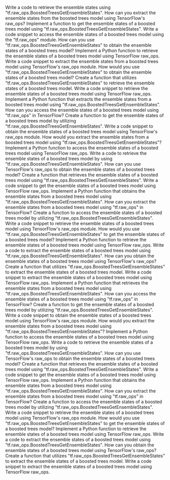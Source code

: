 Write a code to retrieve the ensemble states using "tf.raw_ops.BoostedTreesGetEnsembleStates".
How can you extract the ensemble states from the boosted trees model using TensorFlow's raw_ops?
Implement a function to get the ensemble states of a boosted trees model using "tf.raw_ops.BoostedTreesGetEnsembleStates".
Write a code snippet to access the ensemble states of a boosted trees model using the "tf.raw_ops" module.
How can you use "tf.raw_ops.BoostedTreesGetEnsembleStates" to obtain the ensemble states of a boosted trees model?
Implement a Python function to retrieve the ensemble states of a boosted trees model using TensorFlow raw_ops.
Write a code snippet to extract the ensemble states from a boosted trees model using TensorFlow's raw_ops module.
How would you use "tf.raw_ops.BoostedTreesGetEnsembleStates" to obtain the ensemble states of a boosted trees model?
Create a function that utilizes "tf.raw_ops.BoostedTreesGetEnsembleStates" to retrieve the ensemble states of a boosted trees model.
Write a code snippet to retrieve the ensemble states of a boosted trees model using TensorFlow raw_ops.
Implement a Python function that extracts the ensemble states from a boosted trees model using "tf.raw_ops.BoostedTreesGetEnsembleStates".
How can you access the ensemble states of a boosted trees model using "tf.raw_ops" in TensorFlow?
Create a function to get the ensemble states of a boosted trees model by utilizing "tf.raw_ops.BoostedTreesGetEnsembleStates".
Write a code snippet to obtain the ensemble states of a boosted trees model using TensorFlow's raw_ops module.
How would you extract the ensemble states from a boosted trees model using "tf.raw_ops.BoostedTreesGetEnsembleStates"?
Implement a Python function to access the ensemble states of a boosted trees model using TensorFlow raw_ops.
Write a code to retrieve the ensemble states of a boosted trees model by using "tf.raw_ops.BoostedTreesGetEnsembleStates".
How can you use TensorFlow's raw_ops to obtain the ensemble states of a boosted trees model?
Create a function that retrieves the ensemble states of a boosted trees model using "tf.raw_ops.BoostedTreesGetEnsembleStates".
Write a code snippet to get the ensemble states of a boosted trees model using TensorFlow raw_ops.
Implement a Python function that obtains the ensemble states from a boosted trees model using "tf.raw_ops.BoostedTreesGetEnsembleStates".
How can you extract the ensemble states from a boosted trees model using "tf.raw_ops" in TensorFlow?
Create a function to access the ensemble states of a boosted trees model by utilizing "tf.raw_ops.BoostedTreesGetEnsembleStates".
Write a code snippet to retrieve the ensemble states of a boosted trees model using TensorFlow's raw_ops module.
How would you use "tf.raw_ops.BoostedTreesGetEnsembleStates" to get the ensemble states of a boosted trees model?
Implement a Python function to retrieve the ensemble states of a boosted trees model using TensorFlow raw_ops.
Write a code to extract the ensemble states of a boosted trees model using "tf.raw_ops.BoostedTreesGetEnsembleStates".
How can you obtain the ensemble states of a boosted trees model using TensorFlow's raw_ops?
Create a function that utilizes "tf.raw_ops.BoostedTreesGetEnsembleStates" to extract the ensemble states of a boosted trees model.
Write a code snippet to extract the ensemble states of a boosted trees model using TensorFlow raw_ops.
Implement a Python function that retrieves the ensemble states from a boosted trees model using "tf.raw_ops.BoostedTreesGetEnsembleStates".
How can you access the ensemble states of a boosted trees model using "tf.raw_ops" in TensorFlow?
Create a function to get the ensemble states of a boosted trees model by utilizing "tf.raw_ops.BoostedTreesGetEnsembleStates".
Write a code snippet to obtain the ensemble states of a boosted trees model using TensorFlow's raw_ops module.
How would you extract the ensemble states from a boosted trees model using "tf.raw_ops.BoostedTreesGetEnsembleStates"?
Implement a Python function to access the ensemble states of a boosted trees model using TensorFlow raw_ops.
Write a code to retrieve the ensemble states of a boosted trees model by using "tf.raw_ops.BoostedTreesGetEnsembleStates".
How can you use TensorFlow's raw_ops to obtain the ensemble states of a boosted trees model?
Create a function that retrieves the ensemble states of a boosted trees model using "tf.raw_ops.BoostedTreesGetEnsembleStates".
Write a code snippet to get the ensemble states of a boosted trees model using TensorFlow raw_ops.
Implement a Python function that obtains the ensemble states from a boosted trees model using "tf.raw_ops.BoostedTreesGetEnsembleStates".
How can you extract the ensemble states from a boosted trees model using "tf.raw_ops" in TensorFlow?
Create a function to access the ensemble states of a boosted trees model by utilizing "tf.raw_ops.BoostedTreesGetEnsembleStates".
Write a code snippet to retrieve the ensemble states of a boosted trees model using TensorFlow's raw_ops module.
How would you use "tf.raw_ops.BoostedTreesGetEnsembleStates" to get the ensemble states of a boosted trees model?
Implement a Python function to retrieve the ensemble states of a boosted trees model using TensorFlow raw_ops.
Write a code to extract the ensemble states of a boosted trees model using "tf.raw_ops.BoostedTreesGetEnsembleStates".
How can you obtain the ensemble states of a boosted trees model using TensorFlow's raw_ops?
Create a function that utilizes "tf.raw_ops.BoostedTreesGetEnsembleStates" to extract the ensemble states of a boosted trees model.
Write a code snippet to extract the ensemble states of a boosted trees model using TensorFlow raw_ops.